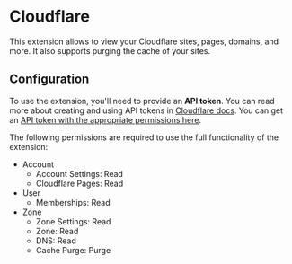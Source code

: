 # Cloudflare

This extension allows to view your Cloudflare sites, pages, domains, and more. It also supports purging the cache of your sites.

## Configuration

To use the extension, you'll need to provide an **API token**. You can read more about creating and using API tokens in [Cloudflare docs](https://api.cloudflare.com/#getting-started-requests). You can get an [API token with the appropriate permissions here](https://dash.cloudflare.com/profile/api-tokens?permissionGroupKeys=%5B%7B%22key%22%3A%22account_settings%22%2C%22type%22%3A%22read%22%7D%2C%7B%22key%22%3A%22cache%22%2C%22type%22%3A%22purge%22%7D%2C%7B%22key%22%3A%22dns%22%2C%22type%22%3A%22read%22%7D%2C%7B%22key%22%3A%22memberships%22%2C%22type%22%3A%22read%22%7D%2C%7B%22key%22%3A%22page%22%2C%22type%22%3A%22read%22%7D%2C%7B%22key%22%3A%22zone%22%2C%22type%22%3A%22read%22%7D%2C%7B%22key%22%3A%22zone_settings%22%2C%22type%22%3A%22read%22%7D%5D&name=Raycast).

The following permissions are required to use the full functionality of the extension:

- Account
  - Account Settings: Read
  - Cloudflare Pages: Read
- User
  - Memberships: Read
- Zone
  - Zone Settings: Read
  - Zone: Read
  - DNS: Read
  - Cache Purge: Purge

